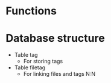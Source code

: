 # Functions

# Database structure
- Table tag
  - For storing tags
- Table filetag
  - For linking files and tags N:N